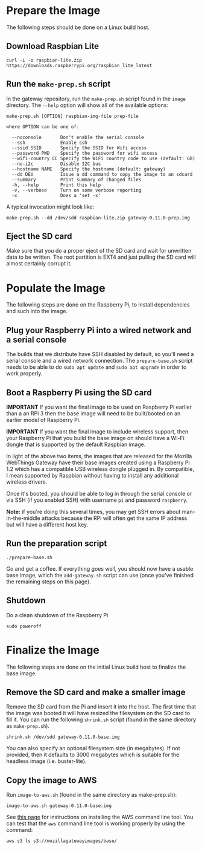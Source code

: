 # Prepare the Image

The following steps should be done on a Linux build host.

## Download Raspbian Lite

```
curl -L -o raspbian-lite.zip https://downloads.raspberrypi.org/raspbian_lite_latest
```

## Run the `make-prep.sh` script

In the gateway repository, run the `make-prep.sh` script found in the `image` directory. The `--help` option will show all of the available options:
```
make-prep.sh [OPTION] raspbian-img-file prep-file

where OPTION can be one of:

  --noconsole       Don't enable the serial console
  --ssh             Enable ssh
  --ssid SSID       Specify the SSID for Wifi access
  --password PWD    Specify the password for wifi access
  --wifi-country CC Specify the WiFi country code to use (default: GB)
  --no-i2c          Disable I2C bus
  --hostname NAME   Specify the hostname (default: gateway)
  --dd DEV          Issue a dd command to copy the image to an sdcard
  --summary         Print summary of changed files
  -h, --help        Print this help
  -v, --verbose     Turn on some verbose reporting
  -x                Does a 'set -x'
```
A typical invocation might look like:
```
make-prep.sh --dd /dev/sdd raspbian-lite.zip gateway-0.11.0-prep.img
```

## Eject the SD card

Make sure that you do a proper eject of the SD card and wait for unwritten data to be written. The root partition is EXT4 and just pulling the SD card will almost certainly corrupt it.

# Populate the Image

The following steps are done on the Raspberry Pi, to install dependencies and such into the image.

## Plug your Raspberry Pi into a wired network and a serial console

The builds that we distribute have SSH disabled by default, so you'll need a serial console and a wired network connection. The `prepare-base.sh` script needs to be able to do `sudo apt update` and `sudo apt upgrade` in order to work properly.

## Boot a Raspberry Pi using the SD card

**IMPORTANT** If you want the final image to be used on Raspberry Pi earlier than a an RPi 3 then the base image will need to be built/booted on an earlier model of Raspberry Pi.

**IMPORTANT** If you want the final image to include wireless support, then your Raspberry Pi that you build the base image on should have a Wi-Fi dongle that is supported by the default Raspbian image.

In light of the above two items, the images that are released for the Mozilla WebThings Gateway have their base images created using a Raspberry Pi 1.2 which has a compatible USB wireless dongle plugged in. By compatible, I mean supported by Raspbian without having to install any additional wireless drivers.

Once it's booted, you should be able to log in through the serial console or via SSH (if you enabled SSH) with username `pi` and password `raspberry`.

**Note:** if you're doing this several times, you may get SSH errors about man-in-the-middle attacks because the RPi will often get the same IP address but will have a different host key.

## Run the preparation script

```
./prepare-base.sh
```

Go and get a coffee. If everything goes well, you should now have a usable base image, which the `add-gateway.sh` script can use (once you've finished the remaining steps on this page).

## Shutdown

Do a clean shutdown of the Raspberry Pi
```
sudo poweroff
```

# Finalize the Image

The following steps are done on the initial Linux build host to finalize the base image.

## Remove the SD card and make a smaller image

Remove the SD card from the Pi and insert it into the host. The first time that the image was booted it will have resized the filesystem on the SD card to fill it. You can run the following `shrink.sh` script (found in the same directory as `make-prep.sh`).

```
shrink.sh /dev/sdd gateway-0.11.0-base.img
```

You can also specify an optional filesystem size (in megabytes). If not provided, then it defaults to 3000 megabytes which is suitable for the headless image (i.e. buster-lite).

## Copy the image to AWS

Run `image-to-aws.sh` (found in the same directory as make-prep.sh):
```
image-to-aws.sh gateway-0.11.0-base.img
```

See [this page](https://docs.aws.amazon.com/cli/latest/userguide/installing.html) for instructions on installing the AWS command line tool. You can test that the `aws` command line tool is working properly by using the command:
```
aws s3 ls s3://mozillagatewayimages/base/
```